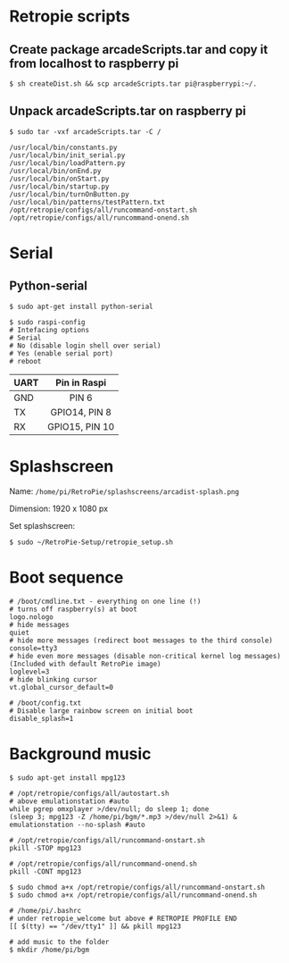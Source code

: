 # Retropie scripts

## Create package arcadeScripts.tar and copy it from localhost to raspberry pi
```
$ sh createDist.sh && scp arcadeScripts.tar pi@raspberrypi:~/.
```

## Unpack arcadeScripts.tar on raspberry pi
```
$ sudo tar -vxf arcadeScripts.tar -C /
```
```
/usr/local/bin/constants.py
/usr/local/bin/init_serial.py
/usr/local/bin/loadPattern.py
/usr/local/bin/onEnd.py
/usr/local/bin/onStart.py
/usr/local/bin/startup.py
/usr/local/bin/turnOnButton.py
/usr/local/bin/patterns/testPattern.txt
/opt/retropie/configs/all/runcommand-onstart.sh
/opt/retropie/configs/all/runcommand-onend.sh
```

# Serial
## Python-serial
```
$ sudo apt-get install python-serial
```
```
$ sudo raspi-config
# Intefacing options
# Serial
# No (disable login shell over serial)
# Yes (enable serial port)
# reboot
```
| UART | Pin in Raspi |
| -------- |:-------------:|
| GND | PIN 6
| TX | GPIO14, PIN 8 |
| RX | GPIO15, PIN 10 |

# Splashscreen
Name: ```/home/pi/RetroPie/splashscreens/arcadist-splash.png```

Dimension: 1920 x 1080 px

Set splashscreen:
```
$ sudo ~/RetroPie-Setup/retropie_setup.sh
```

# Boot sequence
```
# /boot/cmdline.txt - everything on one line (!)
# turns off raspberry(s) at boot
logo.nologo
# hide messages
quiet
# hide more messages (redirect boot messages to the third console)
console=tty3
# hide even more messages (disable non-critical kernel log messages) (Included with default RetroPie image)
loglevel=3
# hide blinking cursor
vt.global_cursor_default=0
```
```
# /boot/config.txt
# Disable large rainbow screen on initial boot
disable_splash=1
```
# Background music
```
$ sudo apt-get install mpg123
```
```
# /opt/retropie/configs/all/autostart.sh
# above emulationstation #auto
while pgrep omxplayer >/dev/null; do sleep 1; done
(sleep 3; mpg123 -Z /home/pi/bgm/*.mp3 >/dev/null 2>&1) &
emulationstation --no-splash #auto
```
```
# /opt/retropie/configs/all/runcommand-onstart.sh
pkill -STOP mpg123
```
```
# /opt/retropie/configs/all/runcommand-onend.sh
pkill -CONT mpg123
```
```
$ sudo chmod a+x /opt/retropie/configs/all/runcommand-onstart.sh
$ sudo chmod a+x /opt/retropie/configs/all/runcommand-onend.sh
```
```
# /home/pi/.bashrc
# under retropie_welcome but above # RETROPIE PROFILE END
[[ $(tty) == "/dev/tty1" ]] && pkill mpg123
```
```
# add music to the folder
$ mkdir /home/pi/bgm
```